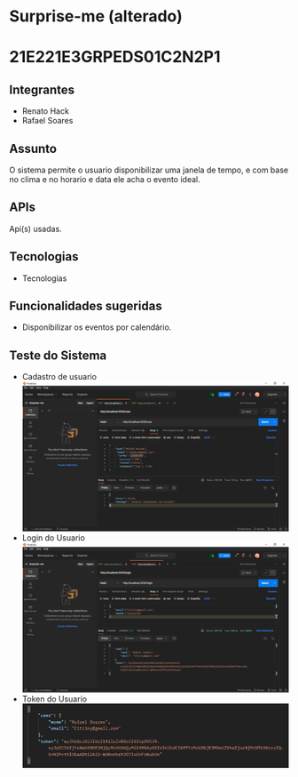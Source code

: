# Surprise-me (alterado)

<h1>21E221E3GRPEDS01C2N2P1</h1>

<h2>Integrantes</h2>
<ul>
  <li>Renato Hack</li>
<li>Rafael Soares</li>
</ul>

<h2>Assunto</h2>
O sistema permite o usuario disponibilizar 
uma janela de tempo, e com base no clima e 
no horario e data ele acha o evento ideal.

<h2>APIs</h2>
Api(s) usadas.

<h2>Tecnologias</h2>
<ul>
<li>Tecnologias</li>
</ul>

<h2>Funcionalidades sugeridas</h2>
<ul>
<li>Disponibilizar os eventos por calendário.</li>
</ul>
<h2>Teste do Sistema</h2>
<ul>
<li>Cadastro de usuario</li>
<img src="https://github.com/21E321E4-DFE-GRP-EDC-01C1-T1-P1/Surprise-me/blob/Estrutura-da-API-de-Dados-(MongoDB)/Documentation/img/TestCadastro/Capturar.PNG?raw=true">
<li>Login do Usuario</li>
<img src="https://github.com/21E321E4-DFE-GRP-EDC-01C1-T1-P1/Surprise-me/blob/Estrutura-da-API-de-Dados-(MongoDB)/Documentation/img/TestToken/Capturar.PNG?raw=true">
<li>Token do Usuario</li>
<img src="https://github.com/21E321E4-DFE-GRP-EDC-01C1-T1-P1/Surprise-me/blob/Estrutura-da-API-de-Dados-(MongoDB)/Documentation/img/TestToken/Capturar2.PNG?raw=true">

</ul>